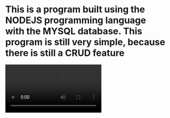 
<h1>This is a program built using the NODEJS programming language with the MYSQL database. This program is still very simple, because there is still a CRUD feature</h1>
<video controls>
    <source src="https://d2aj9sy12tbpym.cloudfront.net/progate/shared/images/slide/nodejs/study/1/1585290513113.mp4" type="video/mp4" />
  
</video>
